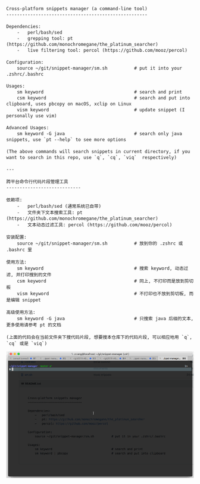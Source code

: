     Cross-platform snippets manager (a command-line tool)
    -----------------------------------------------------

    Dependencies:
        -   perl/bash/sed
        -   grepping tool: pt (https://github.com/monochromegane/the_platinum_searcher)
        -   live filtering tool: percol (https://github.com/mooz/percol)

    Configuration:
        source ~/git/snippet-manager/sm.sh          # put it into your .zshrc/.bashrc

    Usages:
        sm keyword                                  # search and print
        csm keyword                                 # search and put into clipboard, uses pbcopy on macOS, xclip on Linux
        vism keyword                                # update snippet (I personally use vim)

    Advanced Usages:
        sm keyword -G java                          # search only java snippets, use `pt --help` to see more options

    (The above commands will search snippets in current directory, if you want to search in this repo, use `q`, `cq`, `viq`  respectively)

    ---

    跨平台命令行代码片段管理工具
    ----------------------------

    依赖项:
        -   perl/bash/sed (通常系统已自带)
        -   文件夹下文本搜索工具: pt (https://github.com/monochromegane/the_platinum_searcher)
        -   文本动态过滤工具: percol (https://github.com/mooz/percol)

    安装配置:
        source ~/git/snippet-manager/sm.sh          # 放到你的 .zshrc 或 .bashrc 里

    使用方法:
        sm keyword                                  # 搜索 keyword, 动态过滤, 并打印搜到的文件
        csm keyword                                 # 同上, 不打印而是放到剪切板
        vism keyword                                # 不打印也不放到剪切板, 而是编辑 snippet

    高级使用方法:
        sm keyword -G java                          # 只搜索 java 后缀的文本, 更多使用请参考 pt 的文档

    (上面的代码会在当前文件夹下搜代码片段, 想要搜本仓库下的代码片段, 可以相应地用 `q`, `cq` 或是 `viq`)

![](sm.gif)
